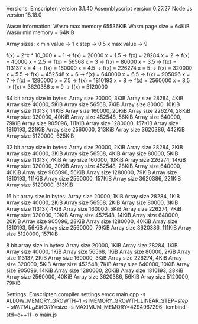 Versions:
Emscripten version 3.1.40
Assemblyscript version 0.27.27
Node Js version 18.18.0

Wasm information:
Wasm max memory 65536KiB
Wasm page size = 64KiB 
Wasm min memory = 64KiB 

Array sizes:
x min value -> 1
x step -> 0.5 
x max value -> 9

f(x) = 2^x * 10_000
x = 1 -> f(x) = 20000
x = 1.5 -> f(x) = 28284
x = 2 -> f(x) = 40000
x = 2.5 -> f(x) = 56568
x = 3 -> f(x) = 80000
x = 3.5 -> f(x) = 113137
x = 4 -> f(x) = 160000
x = 4.5 -> f(x) = 226274
x = 5 -> f(x) = 320000
x = 5.5 -> f(x) = 452548
x = 6 -> f(x) = 640000
x = 6.5 -> f(x) = 905096
x = 7 -> f(x) = 1280000
x = 7.5 -> f(x) = 1810193
x = 8 -> f(x) = 2560000
x = 8.5 -> f(x) = 3620386
x = 9 -> f(x) = 5120000

64 bit array size in bytes:
Array size 20000, 3KiB
Array size 28284, 4KiB
Array size 40000, 5KiB
Array size 56568, 7KiB
Array size 80000, 10KiB
Array size 113137, 14KiB
Array size 160000, 20KiB
Array size 226274, 28KiB
Array size 320000, 40KiB
Array size 452548, 56KiB
Array size 640000, 79KiB
Array size 905096, 111KiB
Array size 1280000, 157KiB
Array size 1810193, 221KiB
Array size 2560000, 313KiB
Array size 3620386, 442KiB
Array size 5120000, 625KiB

32 bit array size in bytes:
Array size 20000, 2KiB
Array size 28284, 2KiB
Array size 40000, 3KiB
Array size 56568, 4KiB
Array size 80000, 5KiB
Array size 113137, 7KiB
Array size 160000, 10KiB
Array size 226274, 14KiB
Array size 320000, 20KiB
Array size 452548, 28KiB
Array size 640000, 40KiB
Array size 905096, 56KiB
Array size 1280000, 79KiB
Array size 1810193, 111KiB
Array size 2560000, 157KiB
Array size 3620386, 221KiB
Array size 5120000, 313KiB

16 bit array size in bytes:
Array size 20000, 1KiB
Array size 28284, 1KiB
Array size 40000, 2KiB
Array size 56568, 2KiB
Array size 80000, 3KiB
Array size 113137, 4KiB
Array size 160000, 5KiB
Array size 226274, 7KiB
Array size 320000, 10KiB
Array size 452548, 14KiB
Array size 640000, 20KiB
Array size 905096, 28KiB
Array size 1280000, 40KiB
Array size 1810193, 56KiB
Array size 2560000, 79KiB
Array size 3620386, 111KiB
Array size 5120000, 157KiB

8 bit array size in bytes:
Array size 20000, 1KiB
Array size 28284, 1KiB
Array size 40000, 1KiB
Array size 56568, 1KiB
Array size 80000, 2KiB
Array size 113137, 2KiB
Array size 160000, 3KiB
Array size 226274, 4KiB
Array size 320000, 5KiB
Array size 452548, 7KiB
Array size 640000, 10KiB
Array size 905096, 14KiB
Array size 1280000, 20KiB
Array size 1810193, 28KiB
Array size 2560000, 40KiB
Array size 3620386, 56KiB
Array size 5120000, 79KiB

Settings:
Emscripten compiler settings
emcc main.cpp -s ALLOW_MEMORY_GROWTH=1 -s MEMORY_GROWTH_LINEAR_STEP=$step -s INITIAL_MEMORY=$size -s MAXIMUM_MEMORY=4294967296 -lembind -std=c++11 -o main.js 